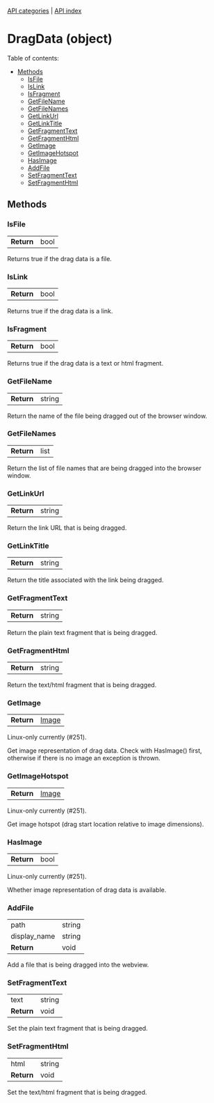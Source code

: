 [API categories](API-categories.md) | [API index](API-index.md)


# DragData (object)


Table of contents:
* [Methods](#methods)
  * [IsFile](#isfile)
  * [IsLink](#islink)
  * [IsFragment](#isfragment)
  * [GetFileName](#getfilename)
  * [GetFileNames](#getfilenames)
  * [GetLinkUrl](#getlinkurl)
  * [GetLinkTitle](#getlinktitle)
  * [GetFragmentText](#getfragmenttext)
  * [GetFragmentHtml](#getfragmenthtml)
  * [GetImage](#getimage)
  * [GetImageHotspot](#getimagehotspot)
  * [HasImage](#hasimage)
  * [AddFile](#addfile)
  * [SetFragmentText](#setfragmenttext)
  * [SetFragmentHtml](#setfragmenthtml)

## Methods

### IsFile

| | |
| --- | --- |
| __Return__ | bool |

Returns true if the drag data is a file.

### IsLink

| | |
| --- | --- |
| __Return__ | bool |

Returns true if the drag data is a link.


### IsFragment

| | |
| --- | --- |
| __Return__ | bool |

Returns true if the drag data is a text or html fragment.


### GetFileName

| | |
| --- | --- |
| __Return__ | string |


Return the name of the file being dragged out of the browser window.


### GetFileNames

| | |
| --- | --- |
| __Return__ | list |


Return the list of file names that are being dragged into the browser window.

### GetLinkUrl

| | |
| --- | --- |
| __Return__ | string |


Return the link URL that is being dragged.


### GetLinkTitle

| | |
| --- | --- |
| __Return__ | string |

Return the title associated with the link being dragged.


### GetFragmentText

| | |
| --- | --- |
| __Return__ | string |

Return the plain text fragment that is being dragged.


### GetFragmentHtml

| | |
| --- | --- |
| __Return__ | string |

Return the text/html fragment that is being dragged.


### GetImage

| | |
| --- | --- |
| __Return__ | [Image](Image.md) |

Linux-only currently (#251).

Get image representation of drag data. Check with HasImage() first,
otherwise if there is no image an exception is thrown.


### GetImageHotspot

| | |
| --- | --- |
| __Return__ | [Image](Image.md) |

Linux-only currently (#251).

Get image hotspot (drag start location relative to image dimensions).


### HasImage

| | |
| --- | --- |
| __Return__ | bool |

Linux-only currently (#251).

Whether image representation of drag data is available.

### AddFile

| | |
| --- | --- |
| path | string |
| display_name  | string |
| __Return__ | void |

Add a file that is being dragged into the webview.

### SetFragmentText

| | |
| --- | --- |
| text | string |
| __Return__ | void |

Set the plain text fragment that is being dragged.

### SetFragmentHtml

| | |
| --- | --- |
| html | string |
| __Return__ | void |

Set the text/html fragment that is being dragged.
